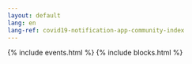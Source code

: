 ```yaml
---
layout: default
lang: en
lang-ref: covid19-notification-app-community-index
---
```


{% include events.html %}
{% include blocks.html %}
